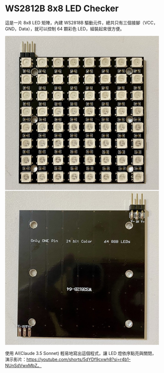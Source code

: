 # WS2812B 8x8 LED Checker

這是一片 8x8 LED 矩陣，內建 WS2818B 驅動元件，總共只有三個接腳（VCC，GND，Data），就可以控制 64 顆彩色 LED，組裝起來很方便。

![WS2812B_64_front](WS2812B_64_front.jpeg) ![WS2812B_64_back](WS2812B_64_back.jpeg)

使用 AI(Claude 3.5 Sonnet) 輕易地寫出這個程式，讓 LED 燈依序點亮與關閉，演示影片：https://youtube.com/shorts/5dYDf9cxwh8?si=r4b1-NUnSdVwxMbZ。